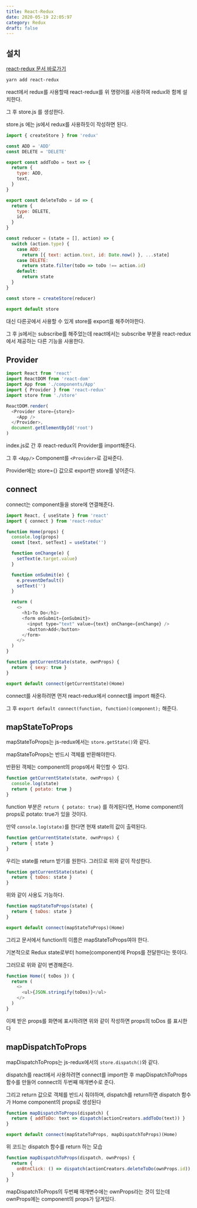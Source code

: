 ```yaml
---
title: React-Redux
date: 2020-05-19 22:05:97
category: Redux
draft: false
---
```


## 설치

[react-redux 문서 바로가기](https://react-redux.js.org/introduction/quick-start)

```sh
yarn add react-redux
```

react에서 redux를 사용할때 react-redux를 위 명령어를 사용하여 redux와 함께 설치한다.

그 후 store.js 를 생성한다.

store.js 에는 js에서 redux를 사용하듯이 작성하면 된다.

```js
import { createStore } from 'redux'

const ADD = 'ADD'
const DELETE = 'DELETE'

export const addToDo = text => {
  return {
    type: ADD,
    text,
  }
}

export const deleteToDo = id => {
  return {
    type: DELETE,
    id,
  }
}

const reducer = (state = [], action) => {
  switch (action.type) {
    case ADD:
      return [{ text: action.text, id: Date.now() }, ...state]
    case DELETE:
      return state.filter(toDo => toDo !== action.id)
    default:
      return state
  }
}

const store = createStore(reducer)

export default store
```

대신 다른곳에서 사용할 수 있게 store를 export를 해주어야한다.

그 후 js에서는 subscribe를 해주었는데 react에서는 subscribe 부분을 react-redux에서 제공하는 다른 기능을 사용한다.

## Provider

```js
import React from 'react'
import ReactDOM from 'react-dom'
import App from './components/App'
import { Provider } from 'react-redux'
import store from './store'

ReactDOM.render(
  <Provider store={store}>
    <App />
  </Provider>,
  document.getElementById('root')
)
```

index.js로 간 후 react-redux의 Provider를 import해준다.

그 후 `<App/>` Component를 `<Provider>`로 감싸준다.

Provider에는 store={} 값으로 export한 store를 넣어준다.

## connect

connect는 component들을 store에 연결해준다.

```js
import React, { useState } from 'react'
import { connect } from 'react-redux'

function Home(props) {
  console.log(props)
  const [text, setText] = useState('')

  function onChange(e) {
    setText(e.target.value)
  }

  function onSubmit(e) {
    e.preventDefault()
    setText('')
  }

  return (
    <>
      <h1>To Do</h1>
      <form onSubmit={onSubmit}>
        <input type="text" value={text} onChange={onChange} />
        <button>Add</button>
      </form>
    </>
  )
}

function getCurrentState(state, ownProps) {
  return { sexy: true }
}

export default connect(getCurrentState)(Home)
```

connect를 사용하려면 먼저 react-redux에서 connect를 import 해준다.

그 후 `export default connect(function, function)(component);` 해준다.

## mapStateToProps

mapStateToProps는 js-redux에서는 `store.getState()`와 같다.

mapStateToProps는 반드시 객체를 반환해야한다.

반환된 객체는 component의 props에서 확인할 수 있다.

```js
function getCurrentState(state, ownProps) {
  console.log(state)
  return { potato: true }
}
```

function 부분은 `return { potato: true}` 를 하게된다면, Home component의 props로 potato: true가 있을 것이다.

만약 `console.log(state)`를 한다면 현재 state의 값이 출력된다.

```js
function getCurrentState(state, ownProps) {
  return { state }
}
```

우리는 state를 return 받기를 원한다. 그러므로 위와 같이 작성한다.

```js
function getCurrentState(state) {
  return { toDos: state }
}
```

위와 같이 사용도 가능하다.

```js
function mapStateToProps(state) {
  return { toDos: state }
}

export default connect(mapStateToProps)(Home)
```

그리고 문서에서 function의 이름은 mapStateToProps여야 한다.

기본적으로 Redux state로부터 home(component)에 Props를 전달한다는 뜻이다.

그러므로 위와 같이 변경해준다.

```js
function Home({ toDos }) {
  return (
    <>
      <ul>{JSON.stringify(toDos)}</ul>
    </>
  )
}
```

이제 받은 props를 화면에 표시하려면 위와 같이 작성하면 props의 toDos 를 표시한다

## mapDispatchToProps

mapDispatchToProps는 js-redux에서의 `store.dispatch()`와 같다.

dispatch를 react에서 사용하려면 connect를 import한 후 mapDispatchToProps 함수를 만들어 connect의 두번째 매개변수로 준다.

그리고 return 값으로 객체를 반드시 줘야하며, dispatch를 return하면 dispatch 함수가 Home component의 props로 생성된다

```js
function mapDispatchToProps(dispatch) {
  return { addToDo: text => dispatch(actionCreators.addToDo(text)) }
}

export default connect(mapStateToProps, mapDispatchToProps)(Home)
```

위 코드는 dispatch 함수를 return 하는 모습

```js
function mapDispatchToProps(dispatch, ownProps) {
  return {
    onBtnClick: () => dispatch(actionCreators.deleteToDo(ownProps.id)),
  }
}
```

mapDispatchToProps의 두번째 매개변수에는 ownProps라는 것이 있는데 ownProps에는 component의 props가 담겨있다.

